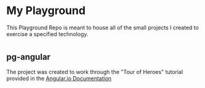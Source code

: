 # My Playground
This Playground Repo is meant to house all of the small projects I created to exercise a specified technology.

#

## pg-angular
The project was created to work through the "Tour of Heroes" tutorial provided in the [Angular.io Documentation](https://angular.io/tutorial)